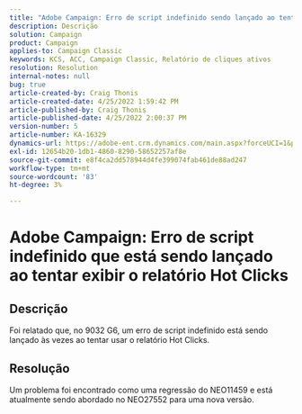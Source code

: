 ```yaml
---
title: "Adobe Campaign: Erro de script indefinido sendo lançado ao tentar exibir o relatório de cliques ativos"
description: Descrição
solution: Campaign
product: Campaign
applies-to: Campaign Classic
keywords: KCS, ACC, Campaign Classic, Relatório de cliques ativos
resolution: Resolution
internal-notes: null
bug: true
article-created-by: Craig Thonis
article-created-date: 4/25/2022 1:59:42 PM
article-published-by: Craig Thonis
article-published-date: 4/25/2022 2:00:37 PM
version-number: 5
article-number: KA-16329
dynamics-url: https://adobe-ent.crm.dynamics.com/main.aspx?forceUCI=1&pagetype=entityrecord&etn=knowledgearticle&id=deb088ee-9fc4-ec11-a7b6-0022480a1ec2
exl-id: 12654b20-1db1-4860-8290-58652257af8e
source-git-commit: e8f4ca2dd578944d4fe399074fab461de88ad247
workflow-type: tm+mt
source-wordcount: '83'
ht-degree: 3%

---
```


# Adobe Campaign: Erro de script indefinido que está sendo lançado ao tentar exibir o relatório Hot Clicks

## Descrição


Foi relatado que, no 9032 G6, um erro de script indefinido está sendo lançado às vezes ao tentar usar o relatório Hot Clicks.


## Resolução


Um problema foi encontrado como uma regressão do NEO11459 e está atualmente sendo abordado no NEO27552 para uma nova versão.
